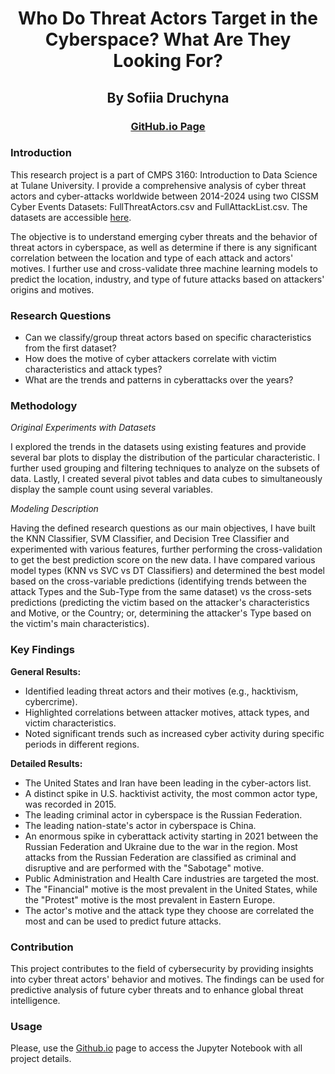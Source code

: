 <div align="center">
  <h1>Who Do Threat Actors Target in the Cyberspace? What Are They Looking For?</h1>
  <h2>By Sofiia Druchyna</h2>
  <h3><a href="https://sof0-0.github.io" target="_blank">GitHub.io Page</a></h3>
</div>

### Introduction

This research project is a part of CMPS 3160: Introduction to Data Science at Tulane University. I provide a comprehensive
analysis of cyber threat actors and cyber-attacks worldwide between 2014-2024 using two CISSM Cyber Events Datasets: FullThreatActors.csv and FullAttackList.csv. 
The datasets are accessible [here](https://cissm.liquifiedapps.com/#table). <br>

The objective is to understand emerging cyber threats and the behavior of threat actors in cyberspace,
as well as determine if there is any significant correlation between the location and type of each attack and actors' motives. I further use and cross-validate three machine learning models to predict the 
location, industry, and type of future attacks based on attackers' origins and motives.

### Research Questions

- Can we classify/group threat actors based on specific characteristics from the first dataset?
- How does the motive of cyber attackers correlate with victim characteristics and attack types?
- What are the trends and patterns in cyberattacks over the years?
  
### Methodology

*Original Experiments with Datasets* <br>

I explored the trends in the datasets using existing features and provide several bar plots to display the distribution of the particular characteristic. 
I further used grouping and filtering techniques to analyze on the subsets of data. 
Lastly, I created several pivot tables and data cubes to simultaneously display the sample count using several variables.

*Modeling Description* <br>

Having the defined research questions as our main objectives, I have built the KNN Classifier, SVM Classifier, and Decision Tree Classifier and experimented with various features, further performing the cross-validation to get the best prediction score on the new data. 
I have compared various model types (KNN vs SVC vs DT Classifiers) and determined the best model based on the cross-variable predictions (identifying trends between the attack Types and the Sub-Type from the same dataset) vs 
the cross-sets predictions (predicting the victim based on the attacker's characteristics and Motive, or the Country; or, determining the attacker's Type based on the victim's main characteristics).

### Key Findings

**General Results:**

- Identified leading threat actors and their motives (e.g., hacktivism, cybercrime).
- Highlighted correlations between attacker motives, attack types, and victim characteristics.
- Noted significant trends such as increased cyber activity during specific periods in different regions.

**Detailed Results:**

- The United States and Iran have been leading in the cyber-actors list.
- A distinct spike in U.S. hacktivist activity, the most common actor type, was recorded in 2015.
- The leading criminal actor in cyberspace is the Russian Federation.
- The leading nation-state's actor in cyberspace is China.
- An enormous spike in cyberattack activity starting in 2021 between the Russian Federation and Ukraine due to the war in the region. Most attacks from the Russian Federation are classified as criminal and disruptive and are performed with the "Sabotage" motive.
- Public Administration and Health Care industries are targeted the most.
- The "Financial" motive is the most prevalent in the United States, while the "Protest" motive is the most prevalent in Eastern Europe.
- The actor's motive and the attack type they choose are correlated the most and can be used to predict future attacks. <br>

### Contribution

This project contributes to the field of cybersecurity by providing insights into cyber threat actors' behavior and motives. 
The findings can be used for predictive analysis of future cyber threats and to enhance global threat intelligence.

### Usage
Please, use the [Github.io](https://sof0-0.github.io) page to access the Jupyter Notebook with all project details.
